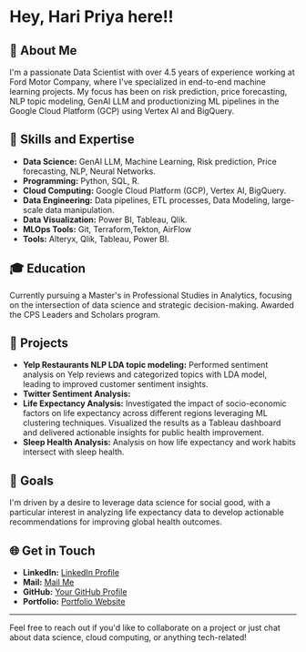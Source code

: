# Hey, Hari Priya here!!

## 👋 About Me

I'm a passionate Data Scientist with over 4.5 years of experience working at Ford Motor Company, where I've specialized in end-to-end machine learning projects. My focus has been on risk prediction, price forecasting, NLP topic modeling, GenAI LLM and productionizing ML pipelines in the Google Cloud Platform (GCP) using Vertex AI and BigQuery.

## 🌟 Skills and Expertise

- **Data Science:** GenAI LLM, Machine Learning, Risk prediction, Price forecasting, NLP, Neural Networks.
- **Programming:** Python, SQL, R.
- **Cloud Computing:** Google Cloud Platform (GCP), Vertex AI, BigQuery.
- **Data Engineering:** Data pipelines, ETL processes, Data Modeling, large-scale data manipulation.
- **Data Visualization:** Power BI, Tableau, Qlik.
- **MLOps Tools:** Git, Terraform,Tekton, AirFlow
- **Tools:** Alteryx, Qlik, Tableau, Power BI.

## 🎓 Education

Currently pursuing a Master's in Professional Studies in Analytics, focusing on the intersection of data science and strategic decision-making. Awarded the CPS Leaders and Scholars program.

## 🚀 Projects

- **Yelp Restaurants NLP LDA topic modeling:** Performed sentiment analysis on Yelp reviews and categorized topics with LDA model, leading to improved customer sentiment insights.
- **Twitter Sentiment Analysis:**
- **Life Expectancy Analysis:** Investigated the impact of socio-economic factors on life expectancy across different regions leveraging ML clustering techniques. Visualized the results as a Tableau dashboard and delivered actionable insights for public health improvement.
- **Sleep Health Analysis:** Analysis on how life expectancy and work habits intersect with sleep health.

## 🎯 Goals

I'm driven by a desire to leverage data science for social good, with a particular interest in analyzing life expectancy data to develop actionable recommendations for improving global health outcomes.

## 🌐 Get in Touch

- **LinkedIn:** [LinkedIn Profile](https://www.linkedin.com/in/haripriya-ram-791595154/)
- **Mail:** [Mail Me](mailto:ramamoorthy.h@northeastern.edu)
- **GitHub:** [Your GitHub Profile](https://github.com/Haripriya9851)
- **Portfolio:** [Portfolio Website](#)

---

Feel free to reach out if you'd like to collaborate on a project or just chat about data science, cloud computing, or anything tech-related!
